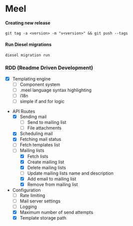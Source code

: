# Meel

#### Creating new release

```
git tag -a <version> -m "v<version>" && git push --tags
```

#### Run Diesel migrations

```bash
diesel migration run
```

### RDD (Readme Driven Development)

- [x] Templating engine
    - [ ] Component system
    - [ ] .meel language syntax highlighting
    - [ ] i18n
    - [ ] simple if and for logic
- API Routes
    - [x] Sending mail
        - [ ] Send to mailing list
        - [ ] File attachments
    - [x] Scheduling mail
    - [x] Fetching mail status
    - [ ] Fetch templates list
    - [ ] Mailing lists
        - [x] Fetch lists
        - [x] Create mailing list
        - [x] Delete mailing lists
        - [ ] Update mailing lists name and description
        - [x] Add email to mailing list
        - [x] Remove from mailing list
- Configuration
    - [ ] Rate limiting
    - [ ] Mail server settings
    - [ ] Logging
    - [x] Maximum number of send attempts
    - [x] Template storage path
